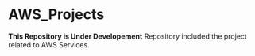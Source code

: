 # AWS_Projects
**This Repository is Under Developement**
Repository included the project related to AWS Services.
